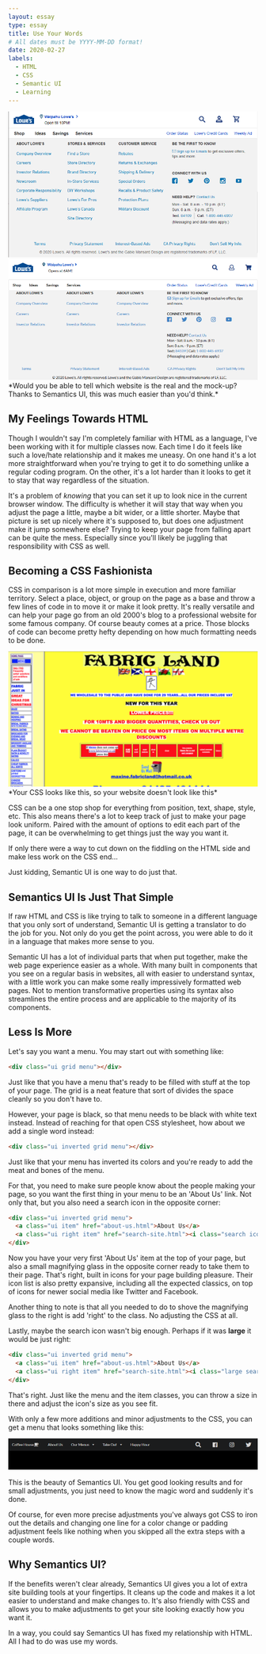 ```yaml
---
layout: essay
type: essay
title: Use Your Words
# All dates must be YYYY-MM-DD format!
date: 2020-02-27
labels:
  - HTML
  - CSS
  - Semantic UI
  - Learning
---
```


<div class="ui centered grid">
  <img class="ui image" src="../images/lowes-real.png">
  <img class="ui image" src="../images/lowes-fake.png">
</div>
*Would you be able to tell which website is the real and the mock-up? Thanks to Semantics UI, this was much easier than you'd think.*

## My Feelings Towards HTML
Though I wouldn't say I'm completely familiar with HTML as a language, I've been working with it for multiple classes now. Each time I do it feels like such a love/hate relationship and it makes me uneasy. On one hand it's a lot more straightforward when you're trying to get it to do something unlike a regular coding program. On the other, it's a lot harder than it looks to get it to stay that way regardless of the situation.

It's a problem of *knowing* that you can set it up to look nice in the current browser window. The difficulty is whether it will stay that way when you adjust the page a little, maybe a bit wider, or a little shorter. Maybe that picture is set up nicely where it's supposed to, but does one adjustment make it jump somewhere else? Trying to keep your page from falling apart can be quite the mess. Especially since you'll likely be juggling that responsibility with CSS as well.

## Becoming a CSS Fashionista
CSS in comparison is a lot more simple in execution and more familiar territory. Select a place, object, or group on the page as a base and throw a few lines of code in to move it or make it look pretty. It's really versatile and can help your page go from an old 2000's blog to a professional website for some famous company. Of course beauty comes at a price. Those blocks of code can become pretty hefty depending on how much formatting needs to be done.

<img class="ui image" src="../images/fabric-land.png">
*Your CSS looks like this, so your website doesn't look like this*

CSS can be a one stop shop for everything from position, text, shape, style, etc. This also means there's a lot to keep track of just to make your page look uniform. Paired with the amount of options to edit each part of the page, it can be overwhelming to get things just the way you want it.

If only there were a way to cut down on the fiddling on the HTML side and make less work on the CSS end...

Just kidding, Semantic UI is one way to do just that.

## Semantics UI Is Just That Simple
If raw HTML and CSS is like trying to talk to someone in a different language that you only sort of understand, Semantic UI is getting a translator to do the job for you. Not only do you get the point across, you were able to do it in a language that makes more sense to you.

Semantic UI has a lot of individual parts that when put together, make the web page experience easier as a whole. With many built in components that you see on a regular basis in websites, all with easier to understand syntax, with a little work you can make some really impressively formatted web pages. Not to mention transformative properties using its syntax also streamlines the entire process and are applicable to the majority of its components.

## Less Is More

Let's say you want a menu.  You may start out with something like:
```HTML
<div class="ui grid menu"></div>
```

Just like that you have a menu that's ready to be filled with stuff at the top of your page. The grid is a neat feature that sort of divides the space cleanly so you don't have to.

However, your page is black, so that menu needs to be black with white text instead. Instead of reaching for that open CSS stylesheet, how about we add a single word instead:
```HTML
<div class="ui inverted grid menu"></div>
```
Just like that your menu has inverted its colors and you're ready to add the meat and bones of the menu.

For that, you need to make sure people know about the people making your page, so you want the first thing in your menu to be an 'About Us' link. Not only that, but you also need a search icon in the opposite corner:
```HTML
<div class="ui inverted grid menu">
  <a class="ui item" href="about-us.html">About Us</a>
  <a class="ui right item" href="search-site.html"><i class="search icon"></i></a>
</div>
```

Now you have your very first 'About Us' item at the top of your page, but also a small magnifying glass in the opposite corner ready to take them to their page. That's right, built in icons for your page building pleasure. Their icon list is also pretty expansive, including all the expected classics, on top of icons for newer social media like Twitter and Facebook.

Another thing to note is that all you needed to do to shove the magnifying glass to the right is add 'right' to the class. No adjusting the CSS at all.

Lastly, maybe the search icon wasn't big enough.  Perhaps if it was **large** it would be just right:
```HTML
<div class="ui inverted grid menu">
  <a class="ui item" href="about-us.html">About Us</a>
  <a class="ui right item" href="search-site.html"><i class="large search icon"></i></a>
</div>
```

That's right.  Just like the menu and the item classes, you can throw a size in there and adjust the icon's size as you see fit.

With only a few more additions and minor adjustments to the CSS, you can get a menu that looks something like this:

<img class="ui image" src="../images/semantic-menu.png">

This is the beauty of Semantics UI. You get good looking results and for small adjustments, you just need to know the magic word and suddenly it's done.

Of course, for even more precise adjustments you've always got CSS to iron out the details and changing one line for a color change or padding adjustment feels like nothing when you skipped all the extra steps with a couple words.

## Why Semantics UI?
If the benefits weren't clear already, Semantics UI gives you a lot of extra site building tools at your fingertips. It cleans up the code and makes it a lot easier to understand and make changes to. It's also friendly with CSS and allows you to make adjustments to get your site looking exactly how you want it.

In a way, you could say Semantics UI has fixed my relationship with HTML. All I had to do was use my words.
